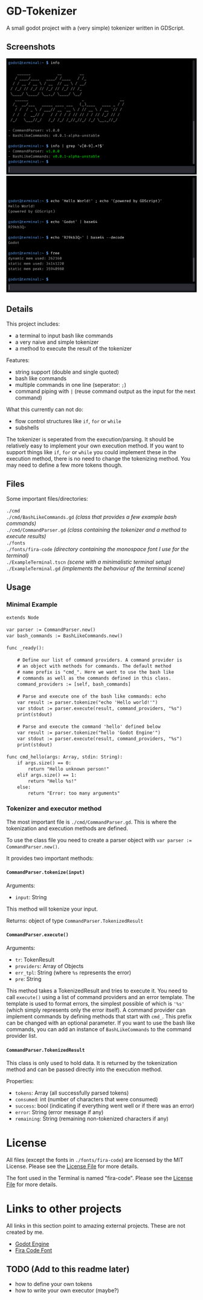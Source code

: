 # GD-Tokenizer

A small godot project with a (very simple) tokenizer written in GDScript.

## Screenshots

![Screenshot showing grep working with piped output](screenshot_2.png)
![Screenshot showing base64 in piped commands](screenshot_1.png)

## Details

This project includes:
- a terminal to input bash like commands
- a very naive and simple tokenizer
- a method to execute the result of the tokenizer

Features:
- string support (double and single quoted)
- bash like commands
- multiple commands in one line (seperator: `;`)
- command piping with `|` (reuse command output as the input for the next command)

What this currently can not do:
- flow control structures like `if`, `for` or `while`
- subshells

The tokenizer is seperated from the execution/parsing. It should be 
relatively easy to implement your own execution method. If you want
to support things like `if`, `for` or `while` you could implement these
in the execution method, there is no need to change the tokenizing method.
You may need to define a few more tokens though.

## Files

Some important files/directories:

`./cmd`  
`./cmd/BashLikeCommands.gd` _(class that provides a few example bash commands)_  
`./cmd/CommandParser.gd` _(class containing the tokenizer and a method to execute results)_  
`./fonts`  
`./fonts/fira-code` _(directory containing the monospace font I use for the terminal)_  
`./ExampleTerminal.tscn` _(scene with a minimalistic terminal setup)_  
`./ExampleTerminal.gd` _(implements the behaviour of the terminal scene)_  

## Usage

### Minimal Example

```gdscript
extends Node

var parser := CommandParser.new()
var bash_commands := BashLikeCommands.new()

func _ready():
    
    # Define our list of command providers. A command provider is
    # an object with methods for commands. The default method
    # name prefix is "cmd_". Here we want to use the bash like 
    # commands as well as the commands defined in this class.
    command_providers := [self, bash_commands]
    
    # Parse and execute one of the bash like commands: echo
    var result := parser.tokenize("echo 'Hello world!'")
    var stdout := parser.execute(result, command_providers, "%s")
    print(stdout)
    
    # Parse and execute the command 'hello' defined below
    var result := parser.tokenize("hello 'Godot Engine'")
    var stdout := parser.execute(result, command_providers, "%s")
    print(stdout)

func cmd_hello(args: Array, stdin: String):
    if args.size() == 0:
        return "Hello unknown person!"
    elif args.size() == 1:
        return "Hello %s!"
    else:
        return "Error: too many arguments"
```

### Tokenizer and executor method

The most important file is `./cmd/CommandParser.gd`. This is where the tokenization
and execution methods are defined.

To use the class file you need to create a parser object with `var parser := CommandParser.new()`.

It provides two important methods:

#### `CommandParser.tokenize(input)`

Arguments:
- `input`: String

This method will tokenize your input.

Returns: object of type `CommandParser.TokenizedResult`

#### `CommandParser.execute()`

Arguments:
- `tr`: TokenResult
- `providers`: Array of Objects
- `err_tpl`: String (where `%s` represents the error)
- `pre`: String

This method takes a TokenizedResult and tries to execute it. You need to call `execute()`
using a list of command providers and an error template. The template is used to 
format errors, the simplest possible of which is `'%s'` (which simply represents only the error itself).
A command provider can implement commands by defining methods that start with
`cmd_`. This prefix can be changed with an optional parameter. If you want to use
the bash like commands, you can add an instance of `BashLikeCommands` to the command
provider list.

#### `CommandParser.TokenizedResult`

This class is only used to hold data. It is returned by the tokenization method and
can be passed directly into the execution method.

Properties:
- `tokens`: Array (all successfully parsed tokens)
- `consumed`: int (number of characters that were consumed)
- `success`: bool (indicating if everything went well or if there was an error)
- `error`: String (error message if any)
- `remaining`: String (remaining non-tokenized characters if any)

# License

All files (except the fonts in `./fonts/fira-code`) are licensed by the MIT License.
Please see the [License File](LICENSE) for more details.

The font used in the Terminal is named "fira-code". Please see the [License File](fonts/fira-code/OFL.txt) for more details.

# Links to other projects

All links in this section point to amazing external projects.
These are not created by me.

- [Godot Engine](https://godotengine.org/)
- [Fira Code Font](https://github.com/tonsky/FiraCode)

## TODO (Add to this readme later)
- how to define your own tokens
- how to write your own executor (maybe?)

